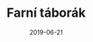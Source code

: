 ---
title: Farní táborák
layout: gallery
type: gallery
date: 2019-06-21
imgseries: 2019
gallery: farni-taborak-2019
titimg: /imgs/gallery/farni-taborak-2019/title.JPG
---